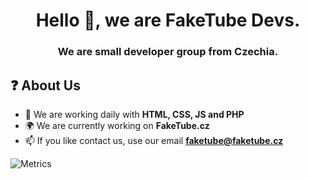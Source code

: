 <h1 align="center">Hello 👋, we are FakeTube Devs.</h1>
<h3 align="center">We are small developer group from Czechia.</h3>

## ❓ About Us
- 🌱 We are working daily with **HTML, CSS, JS and PHP**
- 🌍 We are currently working on **FakeTube.cz**
- 📫 If you like contact us, use our email **faketube@faketube.cz**

![Metrics](https://metrics.lecoq.io/FakeTubeDevs?template=classic&config.timezone=Europe%2FPrague)
